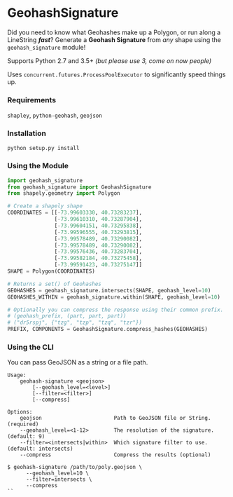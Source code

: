 # GeohashSignature

Did you need to know what Geohashes make up a Polygon, or run along a LineString _**fast**_? Generate a **Geohash Signature** from _any_ shape using the `geohash_signature` module!

Supports Python 2.7 and 3.5+ _(but please use 3, come on now people)_

Uses `concurrent.futures.ProcessPoolExecutor` to significantly speed things up.

### Requirements
`shapley`, `python-geohash`, `geojson`

### Installation
```python
python setup.py install
```

### Using the Module
```python
import geohash_signature
from geohash_signature import GeohashSignature
from shapely.geometry import Polygon

# Create a shapely shape
COORDINATES = [[-73.99603330, 40.73283237],
               [-73.99610310, 40.73287904],
               [-73.99604151, 40.73295838],
               [-73.99596555, 40.73293815],
               [-73.99578489, 40.73290082],
               [-73.99578489, 40.73290082],
               [-73.99576436, 40.73283704],
               [-73.99582184, 40.73275458],
               [-73.99591423, 40.73275147]]
SHAPE = Polygon(COORDINATES)

# Returns a set() of Geohashes
GEOHASHES = geohash_signature.intersects(SHAPE, geohash_level=10)
GEOHASHES_WITHIN = geohash_signature.within(SHAPE, geohash_level=10)

# Optionally you can compress the response using their common prefix.
# (geohash_prefix, (part, part, part))
# ("dr5rspj", {"tzg", "tzp", "tzq", "tzr"})
PREFIX, COMPONENTS = GeohashSignature.compress_hashes(GEOHASHES)
```

### Using the CLI

You can pass GeoJSON as a string or a file path.

```
Usage:
    geohash-signature <geojson>
        [--geohash_level=<level>]
        [--filter=<filter>]
        [--compress]

Options:
    geojson                       Path to GeoJSON file or String. (required)
    --geohash_level=<1-12>        The resolution of the signature. (default: 9)
    --filter=<intersects|within>  Which signature filter to use. (default: intersects)
    --compress                    Compress the results (optional)
```

```
$ geohash-signature /path/to/poly.geojson \
      --geohash_level=10 \
      --filter=intersects \
      --compress
``
